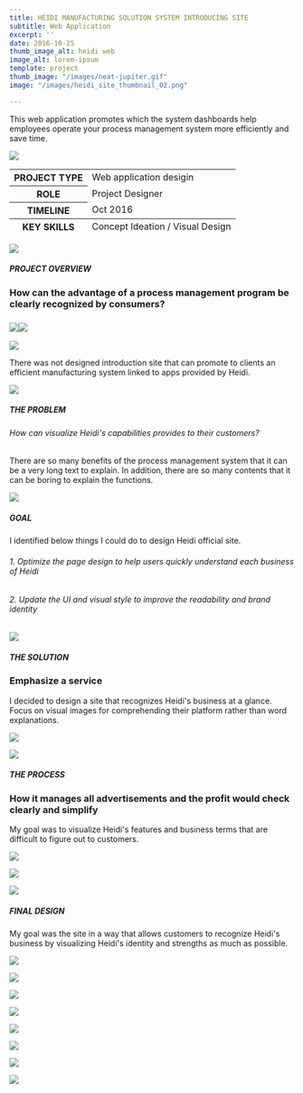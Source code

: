 ```yaml
---
title: HEIDI MANUFACTURING SOLUTION SYSTEM INTRODUCING SITE
subtitle: Web Application
excerpt: ''
date: 2016-10-25
thumb_image_alt: heidi web
image_alt: lorem-ipsum
template: project
thumb_image: "/images/neat-jupiter.gif"
image: "/images/heidi_site_thumbnail_02.png"

---
```

This web application promotes which the system dashboards help employees operate your process management system more efficiently and save time.

![](/images/empty_150.png)

<table>  
<thead>  
</thead>  
<tbody>  
<tr>  
<th>PROJECT TYPE</th>  
<td>Web application desigin</td>  
</tr>  
<tr>  
<th>ROLE</th>  
<td>Project Designer</td>  
</tr>  
<tr>  
<th>TIMELINE</th>  
<td>Oct 2016</td>  
</tr>  
</tbody>  
<tfoot>  
<tr>  
<th>KEY SKILLS</th>  
<td>Concept Ideation / Visual Design</td>  
</tr>  
</tfoot>  
</table>

![](/images/empty_150.png)

##### PROJECT OVERVIEW

### How can the advantage of a process management program be clearly recognized by consumers?

### ![](/images/empty_100.png)![](/images/heidi_web_process.png)

![](/images/empty_100.png)

There was not designed introduction site that can promote to clients an efficient manufacturing system linked to apps provided by Heidi.

![](/images/empty_150.png)

##### THE PROBLEM

###### How can visualize Heidi's capabilities provides to their customers?

There are so many benefits of the process management system that it can be a very long text to explain. In addition, there are so many contents that it can be boring to explain the functions.

![](/images/empty_150.png)

##### GOAL

I identified below things I could do to design Heidi official site.

###### 1. Optimize the page design to help users quickly understand each business of Heidi

###### 2. Update the UI and visual style to improve the readability and brand identity

![](/images/empty_150.png)

##### THE SOLUTION

### Emphasize a service

I decided to design a site that recognizes Heidi's business at a glance. Focus on visual images for comprehending their platform rather than word explanations.

![](/images/heidi_web_solution.gif)

![](/images/empty_150.png)

##### THE PROCESS

### How it manages all advertisements and the profit would check clearly and simplify

My goal was to visualize Heidi's features and business terms that are difficult to figure out to customers.

![](/images/empty_100.png)

![](/images/heidi_web_process01.png)

![](/images/empty_150.png)

##### FINAL DESIGN

My goal was the site in a way that allows customers to recognize Heidi's business by visualizing Heidi's identity and strengths as much as possible.

![](/images/empty_100.png)

![](/images/heidi_web_final_web01.gif)

![](/images/empty_100.png)

![](/images/heidi_web_final_web02.gif)

![](/images/empty_100.png)

![](/images/heidi_web_final_web03.gif)

![](/images/empty_100.png)

![](/images/heidi_web_final_web04.gif)